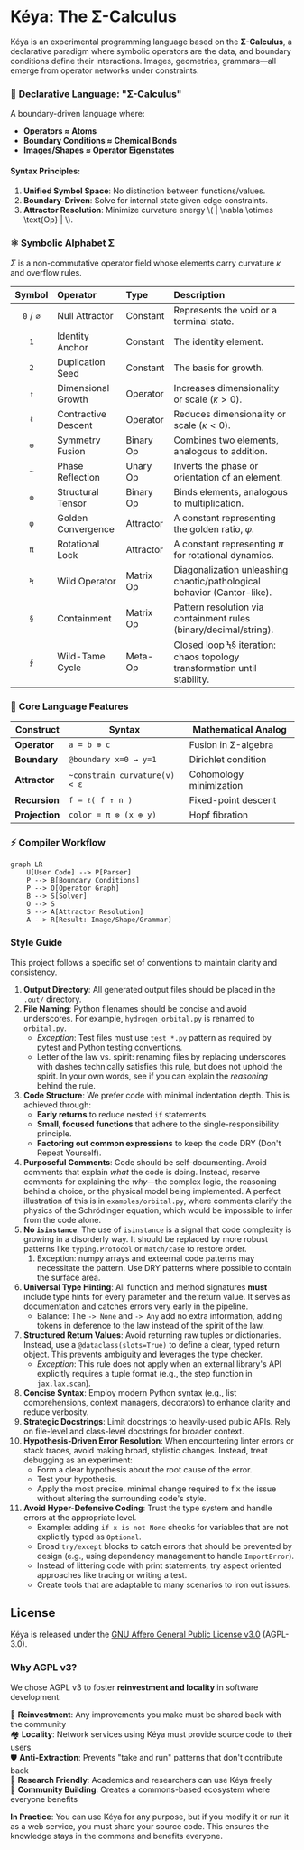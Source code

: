 # Kéya: The Σ-Calculus

Kéya is an experimental programming language based on the **Σ-Calculus**, a declarative paradigm where symbolic operators are the data, and boundary conditions define their interactions. Images, geometries, grammars—all emerge from operator networks under constraints.

### 🌌 **Declarative Language: "Σ-Calculus"**
A boundary-driven language where:
- **Operators ≈ Atoms**
- **Boundary Conditions ≈ Chemical Bonds**
- **Images/Shapes ≈ Operator Eigenstates**

#### **Syntax Principles:**
1. **Unified Symbol Space**: No distinction between functions/values.
2. **Boundary-Driven**: Solve for internal state given edge constraints.
3. **Attractor Resolution**: Minimize curvature energy \\( \| \nabla \otimes \text{Op} \| \\).

### ⚛️ **Symbolic Alphabet Σ**
$\Sigma$ is a non-commutative operator field whose elements carry curvature $\kappa$ and overflow rules.

| Symbol | Operator | Type | Description |
|:------:|:---------------------|:-----------|:------------------------------------------------|
| `0` / `∅` | Null Attractor | Constant | Represents the void or a terminal state. |
| `1` | Identity Anchor | Constant | The identity element. |
| `2` | Duplication Seed | Constant | The basis for growth. |
| `↑` | Dimensional Growth | Operator | Increases dimensionality or scale ($\kappa>0$). |
| `ℓ` | Contractive Descent | Operator | Reduces dimensionality or scale ($\kappa<0$). |
| `⊕` | Symmetry Fusion | Binary Op | Combines two elements, analogous to addition. |
| `~` | Phase Reflection | Unary Op | Inverts the phase or orientation of an element. |
| `⊗` | Structural Tensor | Binary Op | Binds elements, analogous to multiplication. |
| `φ` | Golden Convergence | Attractor | A constant representing the golden ratio, $\varphi$. |
| `π` | Rotational Lock | Attractor | A constant representing $\pi$ for rotational dynamics. |
| `Ϟ` | Wild Operator | Matrix Op | Diagonalization unleashing chaotic/pathological behavior (Cantor-like). |
| `§` | Containment | Matrix Op | Pattern resolution via containment rules (binary/decimal/string). |
| `∮` | Wild-Tame Cycle | Meta-Op | Closed loop Ϟ§ iteration: chaos topology transformation until stability. |

### 🧩 **Core Language Features**
| **Construct**      | **Syntax**                     | **Mathematical Analog**              |
|---------------------|--------------------------------|--------------------------------------|
| **Operator**        | `a = b ⊕ c`                    | Fusion in Σ-algebra                  |
| **Boundary**        | `@boundary x=0 → y=1`          | Dirichlet condition                  |
| **Attractor**       | `~constrain curvature(v) < ε`  | Cohomology minimization              |
| **Recursion**       | `f = ℓ( f ↑ n )`               | Fixed-point descent                  |
| **Projection**      | `color = π ⊗ (x ⊕ y)`          | Hopf fibration                       |

### ⚡ **Compiler Workflow**
```mermaid
graph LR
    U[User Code] --> P[Parser]
    P --> B[Boundary Conditions]
    P --> O[Operator Graph]
    B --> S[Solver]
    O --> S
    S --> A[Attractor Resolution]
    A --> R[Result: Image/Shape/Grammar]
``` 

### Style Guide

This project follows a specific set of conventions to maintain clarity and consistency.

1.  **Output Directory**: All generated output files should be placed in the `.out/` directory.
2.  **File Naming**: Python filenames should be concise and avoid underscores. For example, `hydrogen_orbital.py` is renamed to `orbital.py`.
    -   *Exception*: Test files must use `test_*.py` pattern as required by pytest and Python testing conventions.
    -   Letter of the law vs. spirit: renaming files by replacing underscores with dashes technically satisfies this rule, but does not uphold the spirit. In your own words, see if you can explain the _reasoning_ behind the rule.
3.  **Code Structure**: We prefer code with minimal indentation depth. This is achieved through:
    -   **Early returns** to reduce nested `if` statements.
    -   **Small, focused functions** that adhere to the single-responsibility principle.
    -   **Factoring out common expressions** to keep the code DRY (Don't Repeat Yourself). 
4.  **Purposeful Comments**: Code should be self-documenting. Avoid comments that explain *what* the code is doing. Instead, reserve comments for explaining the *why*—the complex logic, the reasoning behind a choice, or the physical model being implemented. A perfect illustration of this is in `examples/orbital.py`, where comments clarify the physics of the Schrödinger equation, which would be impossible to infer from the code alone.
5.  **No `isinstance`**: The use of `isinstance` is a signal that code complexity is growing in a disorderly way. It should be replaced by more robust patterns like `typing.Protocol` or `match/case` to restore order.
    1.  Exception: numpy arrays and exteernal code patterns may necessitate the pattern. Use DRY patterns where possible to contain the surface area.
6.  **Universal Type Hinting**: All function and method signatures **must** include type hints for every parameter and the return value. It serves as documentation and catches errors very early in the pipeline.
    -   Balance: The `-> None` and `-> Any` add no extra information, adding
  tokens in deference to the law instead of the spirit of the law.
1.  **Structured Return Values**: Avoid returning raw tuples or dictionaries. Instead, use a `@dataclass(slots=True)` to define a clear, typed return object. This prevents ambiguity and leverages the type checker.
    -   *Exception*: This rule does not apply when an external library's API explicitly requires a tuple format (e.g., the step function in `jax.lax.scan`).
2.  **Concise Syntax**: Employ modern Python syntax (e.g., list comprehensions, context managers, decorators) to enhance clarity and reduce verbosity.
3.  **Strategic Docstrings**: Limit docstrings to heavily-used public APIs. Rely on file-level and class-level docstrings for broader context.
4.  **Hypothesis-Driven Error Resolution**: When encountering linter errors or stack traces, avoid making broad, stylistic changes. Instead, treat debugging as an experiment:
    -   Form a clear hypothesis about the root cause of the error.
    -   Test your hypothesis.
    -   Apply the most precise, minimal change required to fix the issue without altering the surrounding code's style. 
5.  **Avoid Hyper-Defensive Coding**: Trust the type system and handle errors at the appropriate level.
    -   Example: adding `if x is not None` checks for variables that are not explicitly typed as `Optional`.
    -   Broad `try/except` blocks to catch errors that should be prevented by design (e.g., using dependency management to handle `ImportError`).
    -   Instead of littering code with print statements, try aspect oriented
        approaches like tracing or writing a test.
    -   Create tools that are adaptable to many scenarios to iron out issues.

## License

Kéya is released under the [GNU Affero General Public License v3.0](LICENSE) (AGPL-3.0). 

### Why AGPL v3?

We chose AGPL v3 to foster **reinvestment and locality** in software development:

🔄 **Reinvestment**: Any improvements you make must be shared back with the community  
🏘️ **Locality**: Network services using Kéya must provide source code to their users  
🛡️ **Anti-Extraction**: Prevents "take and run" patterns that don't contribute back  
🔬 **Research Friendly**: Academics and researchers can use Kéya freely  
🤝 **Community Building**: Creates a commons-based ecosystem where everyone benefits

**In Practice**: You can use Kéya for any purpose, but if you modify it or run it as a web service, you must share your source code. This ensures the knowledge stays in the commons and benefits everyone.